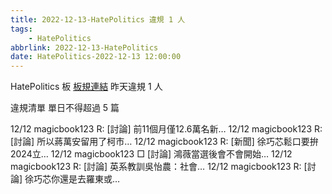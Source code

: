 ```yaml
---
title: 2022-12-13-HatePolitics 違規 1 人
tags:
    - HatePolitics
abbrlink: 2022-12-13-HatePolitics
date: HatePolitics-2022-12-13 12:00:00
---
```

HatePolitics 板 [板規連結](https://www.ptt.cc/bbs/HatePolitics/M.1617115262.A.D60.html)
昨天違規 1 人
<!-- more -->

違規清單
單日不得超過 5 篇

12/12 magicbook123 R: [討論] 前11個月僅12.6萬名新…
12/12 magicbook123 R: [討論] 所以蔣萬安留用了柯市…
12/12 magicbook123 R: [新聞] 徐巧芯鬆口要拚2024立…
12/12 magicbook123 □ [討論] 鴻薇當選後會不會開始…
12/12 magicbook123 R: [討論] 英系教訓吳怡農：社會…
12/12 magicbook123 R: [討論] 徐巧芯你還是去羅東或…